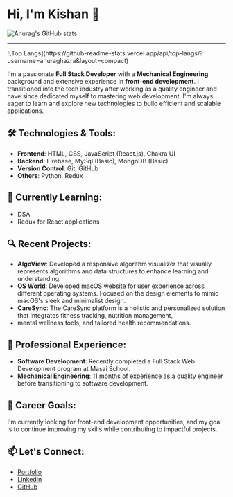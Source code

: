 # Hi, I'm Kishan 👋
![Anurag's GitHub stats](https://github-readme-stats.vercel.app/api?username=kishan189&show_icons=true&theme=transparent)
<hr/>
![Top Langs](https://github-readme-stats.vercel.app/api/top-langs/?username=anuraghazra&layout=compact)

I'm a passionate **Full Stack Developer** with a **Mechanical Engineering** background and extensive experience in **front-end development**. 
I transitioned into the tech industry after working as a quality engineer and have since dedicated myself to mastering web development. 
I'm always eager to learn and explore new technologies to build efficient and scalable applications.

## 🛠️ Technologies & Tools:
- **Frontend**: HTML, CSS, JavaScript (React.js), Chakra UI
- **Backend**: Firebase, MySql (Basic), MongoDB (Basic)
- **Version Control**: Git, GitHub
- **Others**: Python, Redux

## 🌱 Currently Learning:
- DSA
-  Redux for React applications
## 🔍 Recent Projects:
- **AlgoView**: Developed a responsive algorithm visualizer that visually represents algorithms and data structures to enhance learning and understanding.
- **OS World**:  Developed macOS website for user experience across different operating systems.
Focused on the design elements to mimic macOS's sleek and minimalist design.
- **CareSync**:  The CareSync platform is a holistic and personalized solution that integrates fitness tracking, nutrition management,
-  mental wellness tools, and tailored health recommendations.

## 💼 Professional Experience:
- **Software Development**: Recently completed a Full Stack Web Development program at Masai School.
- **Mechanical Engineering**: 11 months of experience as a quality engineer before transitioning to software development.

## 🎯 Career Goals:
I'm currently looking for front-end development opportunities, and my goal is to continue improving my skills while contributing to impactful projects.

## 📫 Let's Connect:
- [Portfolio](https://wonderful-cactus-c7b624.netlify.app/)
- [LinkedIn](https://www.linkedin.com/in/kishan-singh-50a963201/)
- [GitHub](https://github.com/KishanS)
